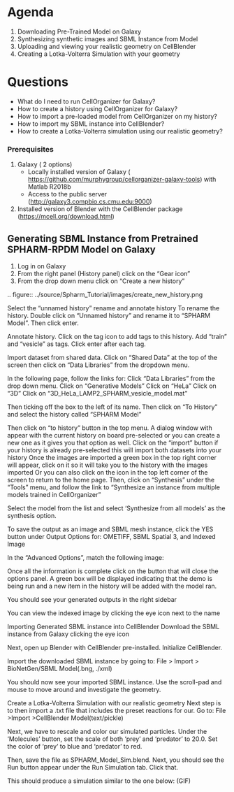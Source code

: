 Agenda
=======

1. Downloading Pre-Trained Model on Galaxy
2. Synthesizing synthetic images and SBML Instance from Model
3. Uploading and viewing your realistic geometry on CellBlender
4. Creating a Lotka-Volterra Simulation with your geometry

Questions
==========

* What do I need to run  CellOrganizer for Galaxy?
* How to create a history using CellOrganizer for Galaxy?
* How to import a pre-loaded model from CellOrganizer on my history?
* How to import my SBML instance into CellBlender?
* How to create a Lotka-Volterra simulation using our realistic geometry?
 
### Prerequisites
1. Galaxy ( 2 options)
   * Locally installed version of Galaxy ( https://github.com/murphygroup/cellorganizer-galaxy-tools) with Matlab R2018b
   * Access to the public server (http://galaxy3.compbio.cs.cmu.edu:9000)
2. Installed version of Blender with the CellBlender package (https://mcell.org/download.html)

## Generating SBML Instance from Pretrained SPHARM-RPDM Model on Galaxy

1. Log in on Galaxy
2. From the right panel (History panel) click on the “Gear icon”
3. From the drop down menu click on “Create a new history”

.. figure:: ../source/Spharm_Tutorial/images/create_new_history.png


Select the “unnamed history” rename and annotate history
To rename the history. Double click on “Unnamed history” and rename it to “SPHARM Model”. Then click enter.




Annotate history. Click on the tag icon to add tags to this history. Add “train” and “vesicle” as tags. Click enter after each tag. 



Import dataset from shared data. Click on “Shared Data” at the top of the screen then click on “Data Libraries” from the dropdown menu. 

In the following page, follow the links for:
Click “Data Libraries” from the drop down menu.
Click on “Generative Models”
   		Click on “HeLa”
   	            Click on “3D”
		            Click on “3D_HeLa_LAMP2_SPHARM_vesicle_model.mat”
                    		
Then ticking off the box to the left of its name. Then click on “To History” and select the history called “SPHARM Model”



            	
Then click on “to history” button in the top menu.
A dialog window with appear with the current history on board pre-selected or you can create a new one as it gives you that option as well.
Click on the “import” button if your history is already pre-selected this will import both datasets into your history
Once the images are imported a green box in the top right corner will appear, click on it so it will take you to the history with the images imported
Or you can also click on the  icon in the top left corner of the screen  to return to the home page. 
Then, click on “Synthesis” under the “Tools” menu, and follow the link to “Synthesize an instance from multiple models trained in CellOrganizer”


Select the model from the list and select ‘Synthesize from all models’ as the synthesis option.


To save the output as an image and SBML mesh instance, click the YES button under Output Options for: OMETIFF, SBML Spatial 3, and Indexed Image

 
 
In the “Advanced Options”, match the following image:


Once all the information is complete click on the button that will close the options panel. A green box will be displayed indicating that the demo is being run and a new item in the history will be added with the model ran. 

You should see your generated outputs in the right sidebar


You can view the indexed image by clicking the eye icon next to the name

Importing Generated SBML instance into CellBlender
Download the SBML instance from Galaxy clicking the eye icon

Next, open up Blender with CellBlender pre-installed. Initialize CellBlender.

Import the downloaded SBML instance by going to:
 File > Import > BioNetGen/SBML Model(.bng, ./xml) 

You should now see your imported SBML instance. Use the scroll-pad and mouse to move around and investigate the geometry.


Create a Lotka-Volterra Simulation with our realistic geometry
Next step is to then import a .txt file that includes the preset reactions for our. Go to: 
 File >Import >CellBlender Model(text/pickle)

Next, we have to rescale and color our simulated particles. Under the ‘Molecules’ button, set the scale of both ‘prey’ and ‘predator’ to 20.0. Set the color of ‘prey’ to blue and ‘predator’ to red. 


Then, save the file as SPHARM_Model_Sim.blend. Next, you should see the Run button appear under the Run Simulation tab. Click that.


This should produce a simulation similar to the one below: (GIF)
